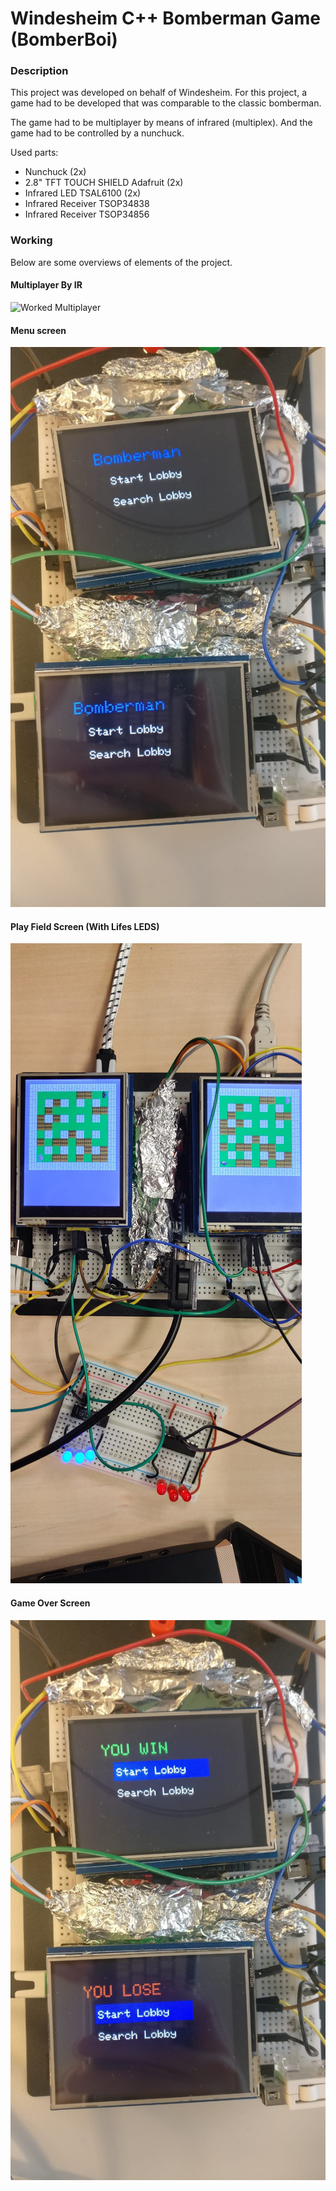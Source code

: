 # Windesheim C++ Bomberman Game  (BomberBoi)

### Description

This project was developed on behalf of Windesheim. For this project, a game had to be developed that was comparable to the classic bomberman.

The game had to be multiplayer by means of infrared (multiplex). And the game had to be controlled by a nunchuck.

Used parts:
- Nunchuck (2x)
- 2.8" TFT TOUCH SHIELD Adafruit (2x)
- Infrared LED TSAL6100 (2x)
- Infrared Receiver TSOP34838
- Infrared Receiver TSOP34856


### Working
Below are some overviews of elements of the project.
#### Multiplayer By IR
![Worked Multiplayer](https://github.com/JaccoVeldscholten/BomberBoi/blob/master/github/game.gif)

#### Menu screen
![Worked Menu](https://github.com/JaccoVeldscholten/BomberBoi/blob/master/github/main.jpeg)

#### Play Field Screen (With Lifes LEDS)
![Worked Field](https://github.com/JaccoVeldscholten/BomberBoi/blob/master/github/playfield.jpeg)

#### Game Over Screen
![Worked Game Over screen](https://github.com/JaccoVeldscholten/BomberBoi/blob/master//github/gameover.jpeg)
